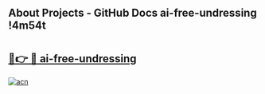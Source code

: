 ## About Projects - GitHub Docs ai-free-undressing !4m54t

# <h2><a href="https://andorid.site?title=ai-free-undressing&ref=19M">🔗👉 🔴 ai-free-undressing</a></h2>

[![acn](https://github.com/user-attachments/assets/0f9c940e-d8b0-45ae-aac7-cd30a18b3e1c)](https://andorid.site?title=ai-free-undressing&ref=19M)
